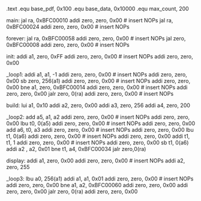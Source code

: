 .text
.equ base_pdf, 0x100
.equ base_data, 0x10000
.equ max_count, 200

main:
	jal	ra, 0xBFC00010 
    addi zero, zero, 0x00  # insert NOPs
	jal	ra, 0xBFC00024 
    addi zero, zero, 0x00  # insert NOPs

forever:
	jal	ra, 0xBFC00058 
    addi zero, zero, 0x00  # insert NOPs
	jal	zero, 0xBFC00008 
    addi zero, zero, 0x00  # insert NOPs

init:
	addi a1, zero, 0xFF
    addi zero, zero, 0x00  # insert NOPs
    addi zero, zero, 0x00

_loop1:
	addi a1, a1, -1
    addi zero, zero, 0x00  # insert NOPs
    addi zero, zero, 0x00
	sb	zero, 256(a1)
    addi zero, zero, 0x00  # insert NOPs
    addi zero, zero, 0x00
	bne	a1, zero, 0xBFC00014 
    addi zero, zero, 0x00  # insert NOPs
    addi zero, zero, 0x00
	jalr zero, 0(ra)
    addi zero, zero, 0x00  # insert NOPs

build:
	lui	a1, 0x10
	addi a2, zero, 0x00
	addi a3, zero, 256
	addi a4, zero, 200

_loop2:
	add	a5, a1, a2
    addi zero, zero, 0x00  # insert NOPs
    addi zero, zero, 0x00
	lbu	t0, 0(a5)
	addi zero, zero, 0x00  # insert NOPs
    addi zero, zero, 0x00
	add	a6, t0, a3
    addi zero, zero, 0x00  # insert NOPs
    addi zero, zero, 0x00
	lbu	 t1, 0(a6)
    addi zero, zero, 0x00  # insert NOPs
    addi zero, zero, 0x00
	addi t1, t1, 1
    addi zero, zero, 0x00  # insert NOPs
    addi zero, zero, 0x00
	sb	 t1, 0(a6)
	addi a2 , a2, 0x01
	bne	 t1, a4, 0xBFC00034 
	jalr zero,0(ra)

display:
	addi a1, zero, 0x00
	addi zero, zero, 0x00  # insert NOPs
	addi a2, zero, 255

_loop3:
	lbu	a0, 256(a1) 
	addi a1, a1, 0x01
    addi zero, zero, 0x00  # insert NOPs
    addi zero, zero, 0x00
	bne	a1, a2, 0xBFC00060 
	addi zero, zero, 0x00
	addi zero, zero, 0x00
	jalr zero, 0(ra)
	addi zero, zero, 0x00

